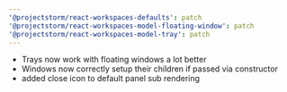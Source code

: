 ```yaml
---
'@projectstorm/react-workspaces-defaults': patch
'@projectstorm/react-workspaces-model-floating-window': patch
'@projectstorm/react-workspaces-model-tray': patch
---
```


- Trays now work with floating windows a lot better
- Windows now correctly setup their children if passed via constructor
- added close icon to default panel sub rendering
